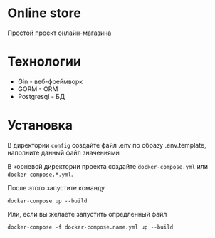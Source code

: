 # Online store
Простой проект онлайн-магазина

# Технологии
* Gin - веб-фреймворк
* GORM - ORM
* Postgresql - БД

# Установка
В директории `config` создайте файл .env по образу .env.template, 
наполните данный файл значениями

В корневой директории проекта создайте `docker-compose.yml` или `docker-compose.*.yml`.

После этого запустите команду 
```
docker-compose up --build
```
Или, если вы желаете запустить опредленный файл
```
docker-compose -f docker-compose.name.yml up --build
```
